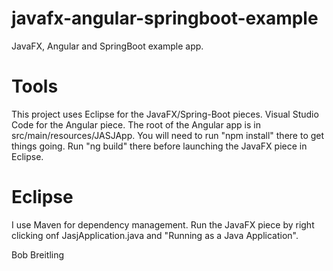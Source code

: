 # javafx-angular-springboot-example
JavaFX, Angular and SpringBoot example app.

# Tools
This project uses Eclipse for the JavaFX/Spring-Boot pieces. Visual Studio Code for the Angular piece. The root of the Angular app is in src/main/resources/JASJApp. You will need to run "npm install" there to get things going. Run "ng build" there before launching the JavaFX piece in Eclipse.

# Eclipse
I use Maven for dependency management. Run the JavaFX piece by right clicking onf JasjApplication.java and "Running as a Java Application".

Bob Breitling

